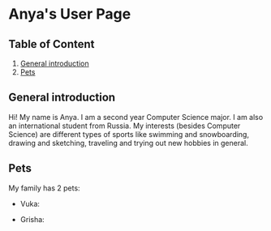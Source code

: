 # Anya's User Page

## Table of Content
1. [General introduction](#general-introduction)
2. [Pets](#pets)

## General introduction

Hi! My name is Anya. I am a second year Computer Science major. 
I am also an international student from Russia. My interests 
(besides Computer Science) are different types of sports like
swimming and snowboarding, drawing and sketching, traveling 
and trying out new hobbies in general.

## Pets 

My family has 2 pets:

- Vuka:



- Grisha:


